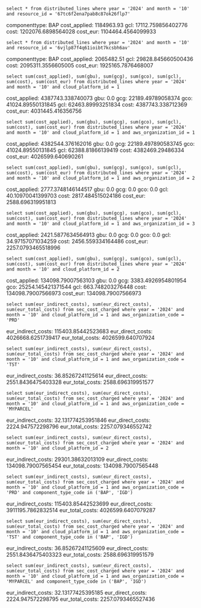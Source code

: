 `select * from distributed_lines where year = '2024' and month = '10' and resource_id = '67tc6f2ena7pab8c87ok26flp7'`

componenttype: BAP
cost_applied: 1184963.93
gcl: 17112.759856402776
cost: 1202076.6898564028
cost_eur:  1104464.4564099933

`select * from distributed_lines where year = '2024' and month = '10' and resource_id = '6vjlp87f4q61ioibt7kcsbh6av'`

componenttype: BAP
cost_applied: 2065482.51
gcl: 29828.845660500436
cost: 2095311.3556605005
cost_eur:  1925165.7876468007


`select sum(cost_applied), sum(gbu), sum(gcg), sum(gco), sum(gcl), sum(cost), sum(cost_eur) from distributed_lines where year = '2024' and month = '10' and cloud_platform_id = 1`

cost_applied: 4387743.338740073
gbu: 0.0
gcg: 22189.49789058374
gco: 41024.89550131845
gcl: 62463.89993251834
cost: 4387743.338712369
cost_eur: 4031445.416356756

`select sum(cost_applied), sum(gbu), sum(gcg), sum(gco), sum(gcl), sum(cost), sum(cost_eur) from distributed_lines where year = '2024' and month = '10' and cloud_platform_id = 1 and aws_organization_id = 1`

cost_applied: 4382544.376162016
gbu: 0.0
gcg: 22189.497890583745
gco: 41024.89550131845
gcl: 62388.81866139419
cost: 4382469.29486334
cost_eur: 4026599.640690261

`select sum(cost_applied), sum(gbu), sum(gcg), sum(gco), sum(gcl), sum(cost), sum(cost_eur) from distributed_lines where year = '2024' and month = '10' and cloud_platform_id = 1 and aws_organization_id = 2`

cost_applied: 2777.3748146144517
gbu: 0.0
gcg: 0.0
gco: 0.0
gcl: 40.10970041399703
cost: 2817.484515024186
cost_eur: 2588.696319951813

`select sum(cost_applied), sum(gbu), sum(gcg), sum(gco), sum(gcl), sum(cost), sum(cost_eur) from distributed_lines where year = '2024' and month = '10' and cloud_platform_id = 1 and aws_organization_id = 3`

cost_applied: 2421.5877634564913
gbu: 0.0
gcg: 0.0
gco: 0.0
gcl: 34.97157071034259
cost: 2456.559334164486
cost_eur: 2257.0793465518996

`select sum(cost_applied), sum(gbu), sum(gcg), sum(gco), sum(gcl), sum(cost), sum(cost_eur) from distributed_lines where year = '2024' and month = '10' and cloud_platform_id = 2`

cost_applied: 134098.79007563103
gbu: 0.0
gcg: 3383.4926954801954
gco: 25254.145421371544
gcl: 663.748203276448
cost: 134098.79007566973
cost_eur: 134098.79007566973


`select sum(eur_indirect_costs), sum(eur_direct_costs), sum(eur_total_costs) from sec_cost_charged where year = '2024' and month = '10' and cloud_platform_id = 1 and aws_organization_code = 'PRD'`

eur_indirect_costs: 115403.85442523683
eur_direct_costs: 4026668.6251739417
eur_total_costs: 4026599.640707924

`select sum(eur_indirect_costs), sum(eur_direct_costs), sum(eur_total_costs) from sec_cost_charged where year = '2024' and month = '10' and cloud_platform_id = 1 and aws_organization_code = 'TST'`

eur_indirect_costs: 36.85267241125614
eur_direct_costs: 2551.8436475403328
eur_total_costs: 2588.696319951577

`select sum(eur_indirect_costs), sum(eur_direct_costs), sum(eur_total_costs) from sec_cost_charged where year = '2024' and month = '10' and cloud_platform_id = 1 and aws_organization_code = 'MYPARCEL'`

eur_indirect_costs: 32.131774253951846
eur_direct_costs: 2224.947572298796
eur_total_costs: 2257.079346552742

`select sum(eur_indirect_costs), sum(eur_direct_costs), sum(eur_total_costs) from sec_cost_charged where year = '2024' and month = '10' and cloud_platform_id = 2`

eur_indirect_costs: 29301.38632013109
eur_direct_costs: 134098.79007565454
eur_total_costs: 134098.79007565448

`select sum(eur_indirect_costs), sum(eur_direct_costs), sum(eur_total_costs) from sec_cost_charged where year = '2024' and month = '10' and cloud_platform_id = 1 and aws_organization_code = 'PRD' and component_type_code in ('BAP', 'IGD')`

eur_indirect_costs: 115403.85442523699
eur_direct_costs: 3911195.7862832514
eur_total_costs: 4026599.6407079287

`select sum(eur_indirect_costs), sum(eur_direct_costs), sum(eur_total_costs) from sec_cost_charged where year = '2024' and month = '10' and cloud_platform_id = 1 and aws_organization_code = 'TST' and component_type_code in ('BAP', 'IGD')`

eur_indirect_costs: 36.85267241125609
eur_direct_costs: 2551.8436475403323
eur_total_costs: 2588.696319951579


`select sum(eur_indirect_costs), sum(eur_direct_costs), sum(eur_total_costs) from sec_cost_charged where year = '2024' and month = '10' and cloud_platform_id = 1 and aws_organization_code = 'MYPARCEL' and component_type_code in ('BAP', 'IGD')`

eur_indirect_costs: 32.13177425395185
eur_direct_costs: 2224.947572298795
eur_total_costs: 2257.0793465527436